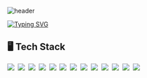 ![header](https://capsule-render.vercel.app/api?type=waving&height=300&section=header&text=KwonSoonSung&desc=Front-End%20Developer&fontAlignY=40&color=gradient&animation=twinkling)

[![Typing SVG](https://readme-typing-svg.demolab.com?font=Fira+Code&size=26&pause=1000&color=8267F7&center=true&vCenter=true&width=850&lines=Welcome+to+my+github+%F0%9F%91%8B)](https://git.io/typing-svg)


## 🖥️  Tech Stack

<img src="https://img.shields.io/badge/HTML-E34F26?style=flat&logo=HTML&logoColor=white"/>&nbsp;
<img src="https://img.shields.io/badge/CSS-1572B6?style=flat&logo=CSS&logoColor=white"/>&nbsp;
<img src="https://img.shields.io/badge/JavaScript-F7DF1E?style=flat&logo=JavaScript&logoColor=white"/>&nbsp;
<img src="https://img.shields.io/badge/TypeScript-3178C6?style=flat&logo=TypeScript&logoColor=white"/>&nbsp;
<img src="https://img.shields.io/badge/React-61DAFB?style=flat&logo=React&logoColor=white"/>&nbsp;
<img src="https://img.shields.io/badge/ReactQuery-FF4154?style=flat&logo=ReactQuery&logoColor=white"/>&nbsp;
<img src="https://img.shields.io/badge/ReactRouter-CA4245?style=flat&logo=ReactRouter&logoColor=white"/>&nbsp;
<img src="https://img.shields.io/badge/ReactHookForm-EC5990?style=flat&logo=ReactHookForm&logoColor=white"/>&nbsp;
<img src="https://img.shields.io/badge/TailwindCSS-06B6D4?style=flat&logo=TailwindCSS&logoColor=white"/>&nbsp;
<img src="https://img.shields.io/badge/Bootstrap-7952B3?style=flat&logo=Bootstrap&logoColor=white"/>&nbsp;
<img src="https://img.shields.io/badge/styledComponents-DB7093?style=flat&logo=styledComponents&logoColor=white"/>&nbsp;
<img src="https://img.shields.io/badge/Django-092E20?style=flat&logo=Django&logoColor=white"/>&nbsp;
<img src="https://img.shields.io/badge/Python-3776AB?style=flat&logo=Python&logoColor=white"/>&nbsp;